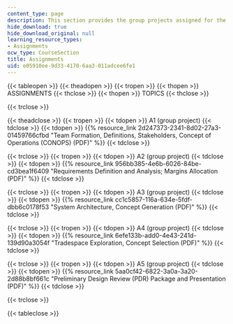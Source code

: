 ```yaml
---
content_type: page
description: This section provides the group projects assigned for the course.
hide_download: true
hide_download_original: null
learning_resource_types:
- Assignments
ocw_type: CourseSection
title: Assignments
uid: e05910ee-9d33-4170-6aa3-011adcee6fe1
---
```


{{< tableopen >}}
{{< theadopen >}}
{{< tropen >}}
{{< thopen >}}
ASSIGNMENTS
{{< thclose >}}
{{< thopen >}}
TOPICS
{{< thclose >}}

{{< trclose >}}

{{< theadclose >}}
{{< tropen >}}
{{< tdopen >}}
A1 (group project)
{{< tdclose >}}
{{< tdopen >}}
{{% resource_link 2d247373-2341-8d02-27a3-01459766cfbd "Team Formation, Definitions, Stakeholders, Concept of Operations (CONOPS) (PDF)" %}}
{{< tdclose >}}

{{< trclose >}}
{{< tropen >}}
{{< tdopen >}}
A2 (group project)
{{< tdclose >}}
{{< tdopen >}}
{{% resource_link 956bb385-4e6b-6026-84be-cd3bea1f6409 "Requirements Definition and Analysis; Margins Allocation (PDF)" %}}
{{< tdclose >}}

{{< trclose >}}
{{< tropen >}}
{{< tdopen >}}
A3 (group project)
{{< tdclose >}}
{{< tdopen >}}
{{% resource_link cc1c5857-116a-634e-5fdf-dbb6c0178f53 "System Architecture, Concept Generation (PDF)" %}}
{{< tdclose >}}

{{< trclose >}}
{{< tropen >}}
{{< tdopen >}}
A4 (group project)
{{< tdclose >}}
{{< tdopen >}}
{{% resource_link 6efe133b-add0-4e43-241d-139d90a3054f "Tradespace Exploration, Concept Selection (PDF)" %}}
{{< tdclose >}}

{{< trclose >}}
{{< tropen >}}
{{< tdopen >}}
A5 (group project)
{{< tdclose >}}
{{< tdopen >}}
{{% resource_link 5aa0cf42-6822-3a0a-3a20-2d88b8bf661c "Preliminary Design Review (PDR) Package and Presentation (PDF)" %}}
{{< tdclose >}}

{{< trclose >}}

{{< tableclose >}}